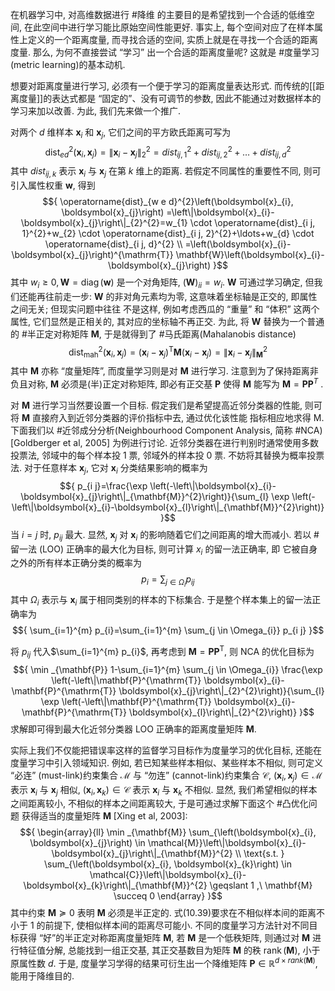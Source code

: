 在机器学习中, 对高维数据进行 #降维 的主要目的是希望找到一个合适的低维空间, 在此空间中进行学习能比原始空间性能更好. 事实上, 每个空间对应了在样本属性上定义的一个距离度量, 而寻找合适的空间, 实质上就是在寻找一个合适的距离度量. 那么, 为何不直接尝试 “学习” 出一个合适的距离度量呢? 这就是 #度量学习(metric learning)的基本动机. 

想要对距离度量进行学习, 必须有一个便于学习的距离度量表达形式. 而传统的[[距离度量]]的表达式都是 “固定的”、没有可调节的参数, 因此不能通过对数据样本的学习来加以改善. 为此, 我们先来做一个推广. 

对两个 ${d}$ 维样本 ${\boldsymbol{x}_{i}}$ 和 ${\boldsymbol{x}_{j}}$, 它们之间的平方欧氏距离可写为 $${ \operatorname{dist}_{e d}^{2}\left(\boldsymbol{x}_{i}, \boldsymbol{x}_{j}\right)=\left\|\boldsymbol{x}_{i}-\boldsymbol{x}_{j}\right\|_{2}^{2}=d i s t_{i j, 1}^{2}+d i s t_{i j, 2}^{2}+\ldots+d i s t_{i j, d}^{2} }$$其中 ${d i s t_{i j, k}}$ 表示 ${\boldsymbol{x}_{i}}$ 与 ${\boldsymbol{x}_{j}}$ 在第 ${k}$ 维上的距离. 若假定不同属性的重要性不同, 则可引入属性权重 ${\boldsymbol{w}}$, 得到 $${ \operatorname{dist}_{w e d}^{2}\left(\boldsymbol{x}_{i}, \boldsymbol{x}_{j}\right) =\left\|\boldsymbol{x}_{i}-\boldsymbol{x}_{j}\right\|_{2}^{2}=w_{1} \cdot \operatorname{dist}_{i j, 1}^{2}+w_{2} \cdot \operatorname{dist}_{i j, 2}^{2}+\ldots+w_{d} \cdot \operatorname{dist}_{i j, d}^{2} \\ =\left(\boldsymbol{x}_{i}-\boldsymbol{x}_{j}\right)^{\mathrm{T}} \mathbf{W}\left(\boldsymbol{x}_{i}-\boldsymbol{x}_{j}\right) }$$其中 ${w_{i} \geqslant 0, \mathbf{W}=\operatorname{diag}(\boldsymbol{w})}$ 是一个对角矩阵, ${(\mathbf{W})_{i i}=w_{i}}$. 
 ${\mathbf{W}}$ 可通过学习确定, 但我们还能再往前走一步: ${\mathbf{W}}$ 的非对角元素均为零, 这意味着坐标轴是正交的, 即属性之间无关; 但现实问题中往往 不是这样, 例如考虑西瓜的 “重量” 和 “体积” 这两个属性, 它们显然是正相关的, 其对应的坐标轴不再正交. 为此, 将 ${\mathbf{W}}$ 替换为一个普通的 #半正定对称矩阵 ${\mathbf{M}}$, 于是就得到了 #马氏距离(Mahalanobis distance) $${ \operatorname{dist}_{\mathrm{mah}}^{2}\left(\boldsymbol{x}_{i}, \boldsymbol{x}_{j}\right)=\left(\boldsymbol{x}_{i}-\boldsymbol{x}_{j}\right)^{\mathrm{T}} \mathbf{M}\left(\boldsymbol{x}_{i}-\boldsymbol{x}_{j}\right)=\left\|\boldsymbol{x}_{i}-\boldsymbol{x}_{j}\right\|_{\mathbf{M}}^{2} }$$其中 ${\mathbf{M}}$ 亦称 “度量矩阵”, 而度量学习则是对 ${\mathbf{M}}$ 进行学习. 注意到为了保持距离非负且对称, ${\mathbf{M}}$ 必须是(半)正定对称矩阵, 即必有正交基 ${\mathbf{P}}$ 使得 ${\mathbf{M}}$ 能写为  ${\mathbf{M}=\mathbf{P}\mathbf{P}^T}$ .
 
 对 ${\mathbf{M}}$ 进行学习当然要设置一个目标. 假定我们是希望提高近邻分类器的性能, 则可将 ${\mathbf{M}}$ 直接府入到近邻分类器的评价指标中去, 通过优化该性能 指标相应地求得 M. 下面我们以 #近邻成分分析(Neighbourhood Component Analysis, 简称 #NCA) [Goldberger et al, 2005] 为例进行讨论. 
 近邻分类器在进行判别时通常使用多数投票法, 邻域中的每个样本投 1 票, 邻域外的样本投 0 票. 不妨将其替换为概率投票法. 对于任意样本 ${\boldsymbol{x}_{j}}$, 它对 ${\boldsymbol{x}_{i}}$ 分类结果影响的概率为$${ p_{i j}=\frac{\exp \left(-\left\|\boldsymbol{x}_{i}-\boldsymbol{x}_{j}\right\|_{\mathbf{M}}^{2}\right)}{\sum_{l} \exp \left(-\left\|\boldsymbol{x}_{i}-\boldsymbol{x}_{l}\right\|_{\mathbf{M}}^{2}\right)} }$$ 当 ${i=j}$ 时, ${p_{i j}}$ 最大. 显然, ${\boldsymbol{x}_{j}}$ 对 ${\boldsymbol{x}_{i}}$ 的影响随着它们之间距离的增大而减小. 若以 #留一法 (LOO) 正确率的最大化为目标, 则可计算 ${x_{i}}$ 的留一法正确率, 即 它被自身之外的所有样本正确分类的概率为 $${ p_{i}=\sum_{j \in \Omega_{i}} p_{i j} }$$  其中 ${\Omega_{i}}$ 表示与 ${\boldsymbol{x}_{i}}$ 属于相同类别的样本的下标集合. 于是整个样本集上的留一法正确率为 $${ \sum_{i=1}^{m} p_{i}=\sum_{i=1}^{m} \sum_{j \in \Omega_{i}} p_{i j} }$$
 
 将 ${p_{i j}}$ 代入$\sum_{i=1}^{m} p_{i}$, 再考虑到 ${\mathbf{M}=\mathbf{P} \mathbf{P}^{\mathrm{T}}}$, 则 ${\mathrm{NCA}}$ 的优化目标为 $${ \min _{\mathbf{P}} 1-\sum_{i=1}^{m} \sum_{j \in \Omega_{i}} \frac{\exp \left(-\left\|\mathbf{P}^{\mathrm{T}} \boldsymbol{x}_{i}-\mathbf{P}^{\mathrm{T}} \boldsymbol{x}_{j}\right\|_{2}^{2}\right)}{\sum_{l} \exp \left(-\left\|\mathbf{P}^{\mathrm{T}} \boldsymbol{x}_{i}-\mathbf{P}^{\mathrm{T}} \boldsymbol{x}_{l}\right\|_{2}^{2}\right)} }$$求解即可得到最大化近邻分类器 LOO 正确率的距离度量矩阵 ${\mathbf{M}}$. 
 
 实际上我们不仅能把错误率这样的监督学习目标作为度量学习的优化目标, 还能在度量学习中引入领域知识. 
 例如, 若已知某些样本相似、某些样本不相似, 则可定义 “必连” (must-link)约束集合 ${\mathcal{M}}$ 与 “勿连” (cannot-link)约束集合 ${\mathcal{C}}$,  ${\left(\boldsymbol{x}_{i}, \boldsymbol{x}_{j}\right) \in \mathcal{M}}$ 表示 ${\boldsymbol{x}_{i}}$ 与 ${\boldsymbol{x}_{j}}$ 相似, ${\left(\boldsymbol{x}_{i}, \boldsymbol{x}_{k}\right) \in \mathcal{C}}$ 表示 ${\boldsymbol{x}_{i}}$ 与 ${\boldsymbol{x}_{k}}$ 不相似. 显然, 我们希望相似的样本之间距离较小, 不相似的样本之间距离较大, 于是可通过求解下面这个 #凸优化问题 获得适当的度量矩阵 ${\mathbf{M}}$  [Xing et al, 2003]: $${ \begin{array}{ll} \min _{\mathbf{M}} \sum_{\left(\boldsymbol{x}_{i}, \boldsymbol{x}_{j}\right) \in \mathcal{M}}\left\|\boldsymbol{x}_{i}-\boldsymbol{x}_{j}\right\|_{\mathbf{M}}^{2} \\
\text{s.t. } \sum_{\left(\boldsymbol{x}_{i}, \boldsymbol{x}_{k}\right) \in \mathcal{C}}\left\|\boldsymbol{x}_{i}-\boldsymbol{x}_{k}\right\|_{\mathbf{M}}^{2} \geqslant 1 ,\ \mathbf{M} \succeq 0 \end{array} }$$其中约束 ${\mathbf{M} \succeq 0}$ 表明 ${\mathbf{M}}$ 必须是半正定的. 式(10.39)要求在不相似样本间的距离不小于 1 的前提下, 使相似样本间的距离尽可能小. 
不同的度量学习方法针对不同目标获得 “好”的半正定对称距离度量矩阵 ${\mathbf{M}}$, 若 ${\mathbf{M}}$ 是一个低秩矩阵, 则通过对 ${\mathbf{M}}$ 进行特征值分解, 总能找到一组正交基, 其正交基数目为矩阵 ${\mathbf{M}}$ 的秩 ${\operatorname{rank}(\mathbf{M})}$, 小于原属性数 ${d}$. 于是, 度量学习学得的结果可衍生出一个降维矩阵 ${\mathbf{P} \in \mathbb{R}^{d \times r a n k(\mathbf{M})}}$, 能用于降维目的.